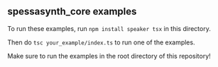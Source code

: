 ## spessasynth_core examples
To run these examples, run `npm install speaker tsx` in this directory.

Then do `tsc your_example/index.ts` to run one of the examples.

Make sure to run the examples in the root directory of this repository!